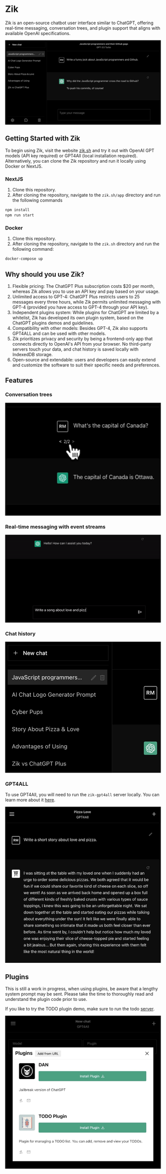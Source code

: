 # Zik

Zik is an open-source chatbot user interface similar to ChatGPT, offering
real-time messaging, conversation trees, and plugin support that aligns with
available OpenAI specifications.

![Screenshot](./preview-assets/screenshot.jpg)

## Getting Started with Zik

To begin using Zik, visit the website [zik.sh](https://zik.sh/) and try it out
with OpenAI GPT models (API key required) or GPT4All (local installation
required). Alternatively, you can clone the Zik repository and run it locally
using Docker or NextJS.

### NextJS

1. Clone this repository.
2. After cloning the repository, navigate to the `zik.sh/app` directory and run
   the following commands

```sh
npm install
npm run start
```

### Docker

1. Clone this repository.
2. After cloning the repository, navigate to the `zik.sh` directory and run the
   following command:

```sh
docker-compose up
```

## Why should you use Zik?

1. Flexible pricing: The ChatGPT Plus subscription costs $20 per month, whereas
   Zik allows you to use an API key and pay based on your usage.
2. Unlimited access to GPT-4: ChatGPT Plus restricts users to 25 messages every
   three hours, while Zik permits unlimited messaging with GPT-4 (provided you
   have access to GPT-4 through your API key).
3. Independent plugins system: While plugins for ChatGPT are limited by a
   whitelist, Zik has developed its own plugin system, based on the ChatGPT
   plugins demos and guidelines.
4. Compatibility with other models: Besides GPT-4, Zik also supports GPT4ALL and
   can be used with other models.
5. Zik prioritizes privacy and security by being a frontend-only app that
   connects directly to OpenAI's API from your browser. No third-party servers
   touch your data, and chat history is saved locally with IndexedDB storage.
6. Open-source and extendable: users and developers can easily extend and
   customize the software to suit their specific needs and preferences.

## Features

### Conversation trees

![Conversation tree](./preview-assets/conversation_tree.gif)

### Real-time messaging with event streams

![Real-time messaging](./preview-assets/realtime.gif)

### Chat history

![Chat History](./preview-assets/chathistory.jpg)

### GPT4ALL

To use GPT4All, you will need to run the `zik-gpt4all` server locally. You can
learn more about it [here](https://github.com/masasron/zik-gpt4all).

![gpt4all](./preview-assets/gpt4all.jpg)

## Plugins

This is still a work in progress, when using plugins, be aware that a lengthy
system prompt may be sent. Please take the time to thoroughly read and
understand the plugin code prior to use.

If you like to try the TODO plugin demo, make sure to run the todo
[server](https://gist.github.com/masasron/6cced78c42b85259143617a87a8de4bf).

![plugins](./preview-assets/plugins.jpg)
